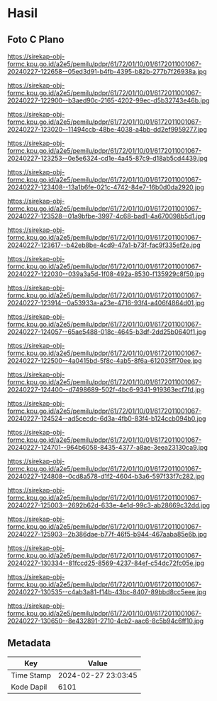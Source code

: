 # Hasil

## Foto C Plano

https://sirekap-obj-formc.kpu.go.id/a2e5/pemilu/pdpr/61/72/01/10/01/6172011001067-20240227-122658--05ed3d91-b4fb-4395-b82b-277b7f26938a.jpg

https://sirekap-obj-formc.kpu.go.id/a2e5/pemilu/pdpr/61/72/01/10/01/6172011001067-20240227-122900--b3aed90c-2165-4202-99ec-d5b32743e46b.jpg

https://sirekap-obj-formc.kpu.go.id/a2e5/pemilu/pdpr/61/72/01/10/01/6172011001067-20240227-123020--11494ccb-48be-4038-a4bb-dd2ef9959277.jpg

https://sirekap-obj-formc.kpu.go.id/a2e5/pemilu/pdpr/61/72/01/10/01/6172011001067-20240227-123253--0e5e6324-cd1e-4a45-87c9-d18ab5cd4439.jpg

https://sirekap-obj-formc.kpu.go.id/a2e5/pemilu/pdpr/61/72/01/10/01/6172011001067-20240227-123408--13a1b6fe-021c-4742-84e7-16b0d0da2920.jpg

https://sirekap-obj-formc.kpu.go.id/a2e5/pemilu/pdpr/61/72/01/10/01/6172011001067-20240227-123528--01a9bfbe-3997-4c68-bad1-4a670098b5d1.jpg

https://sirekap-obj-formc.kpu.go.id/a2e5/pemilu/pdpr/61/72/01/10/01/6172011001067-20240227-123617--b42eb8be-4cd9-47a1-b73f-fac9f335ef2e.jpg

https://sirekap-obj-formc.kpu.go.id/a2e5/pemilu/pdpr/61/72/01/10/01/6172011001067-20240227-122030--039a3a5d-1f08-492a-8530-f135929c8f50.jpg

https://sirekap-obj-formc.kpu.go.id/a2e5/pemilu/pdpr/61/72/01/10/01/6172011001067-20240227-123914--0a53933a-a23e-4716-93f4-a406f4864d01.jpg

https://sirekap-obj-formc.kpu.go.id/a2e5/pemilu/pdpr/61/72/01/10/01/6172011001067-20240227-124057--65ae5488-018c-4645-b3df-2dd25b0640f1.jpg

https://sirekap-obj-formc.kpu.go.id/a2e5/pemilu/pdpr/61/72/01/10/01/6172011001067-20240227-122500--4a0415bd-5f8c-4ab5-8f6a-612035ff70ee.jpg

https://sirekap-obj-formc.kpu.go.id/a2e5/pemilu/pdpr/61/72/01/10/01/6172011001067-20240227-124400--d7498689-502f-4bc6-9341-919363ecf7fd.jpg

https://sirekap-obj-formc.kpu.go.id/a2e5/pemilu/pdpr/61/72/01/10/01/6172011001067-20240227-124524--ad5cecdc-6d3a-4fb0-83f4-b124ccb094b0.jpg

https://sirekap-obj-formc.kpu.go.id/a2e5/pemilu/pdpr/61/72/01/10/01/6172011001067-20240227-124701--964b6058-8435-4377-a8ae-3eea23130ca9.jpg

https://sirekap-obj-formc.kpu.go.id/a2e5/pemilu/pdpr/61/72/01/10/01/6172011001067-20240227-124808--0cd8a578-d1f2-4604-b3a6-597f33f7c282.jpg

https://sirekap-obj-formc.kpu.go.id/a2e5/pemilu/pdpr/61/72/01/10/01/6172011001067-20240227-125003--2692b62d-633e-4e1d-99c3-ab28669c32dd.jpg

https://sirekap-obj-formc.kpu.go.id/a2e5/pemilu/pdpr/61/72/01/10/01/6172011001067-20240227-125903--2b386dae-b77f-46f5-b944-467aaba85e6b.jpg

https://sirekap-obj-formc.kpu.go.id/a2e5/pemilu/pdpr/61/72/01/10/01/6172011001067-20240227-130334--81fccd25-8569-4237-84ef-c54dc72fc05e.jpg

https://sirekap-obj-formc.kpu.go.id/a2e5/pemilu/pdpr/61/72/01/10/01/6172011001067-20240227-130535--c4ab3a81-f14b-43bc-8407-89bbd8cc5eee.jpg

https://sirekap-obj-formc.kpu.go.id/a2e5/pemilu/pdpr/61/72/01/10/01/6172011001067-20240227-130650--8e432891-2710-4cb2-aac6-8c5b94c6ff10.jpg


## Metadata

| Key        | Value               |
| ---------- | ------------------- |
| Time Stamp | 2024-02-27 23:03:45 |
| Kode Dapil | 6101                |



